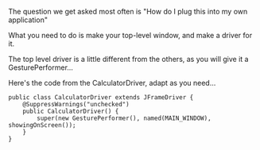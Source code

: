 The question we get asked most often is "How do I plug this into my own application"

What you need to do is make your top-level window, and make a driver for it.

The top level driver is a little different from the others, as you will give it a GesturePerformer...

Here's the code from the CalculatorDriver, adapt as you need...

```
public class CalculatorDriver extends JFrameDriver {
    @SuppressWarnings("unchecked")
    public CalculatorDriver() {
        super(new GesturePerformer(), named(MAIN_WINDOW), showingOnScreen());
    }
}
```